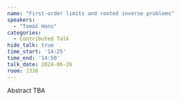 ```yaml
---
name: "First-order limits and rooted inverse problems"
speakers:
  - "Tomáš Hons"
categories:
  - Contributed Talk
hide_talk: true
time_start: '14:25'
time_end: '14:50'
talk_date: 2024-06-26
room: J336
---
```


Abstract TBA
